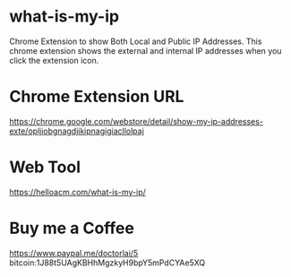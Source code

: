# what-is-my-ip
Chrome Extension to show Both Local and Public IP Addresses. This chrome extension shows the external and internal IP addresses when you click the extension icon. 

# Chrome Extension URL
https://chrome.google.com/webstore/detail/show-my-ip-addresses-exte/opljiobgnagdjikipnagigiacllolpaj

# Web Tool
https://helloacm.com/what-is-my-ip/

# Buy me a Coffee
https://www.paypal.me/doctorlai/5
bitcoin:1J88t5UAgKBHhMgzkyH9bpY5mPdCYAe5XQ
